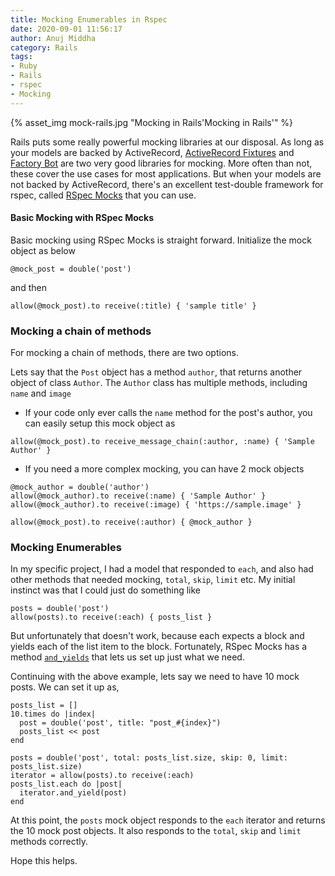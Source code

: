 ```yaml
---
title: Mocking Enumerables in Rspec
date: 2020-09-01 11:56:17
author: Anuj Middha
category: Rails
tags:
- Ruby
- Rails
- rspec
- Mocking
---
```


{% asset_img mock-rails.jpg "Mocking in Rails'Mocking in Rails'" %}

Rails puts some really powerful mocking libraries at our disposal. As long as your models are backed by ActiveRecord, [ActiveRecord Fixtures](https://api.rubyonrails.org/v3.2/classes/ActiveRecord/Fixtures.html) and [Factory Bot](https://github.com/thoughtbot/factory_bot) are two very good libraries for mocking. More often than not, these cover the use cases for most applications. But when your models are not backed by ActiveRecord, there's an excellent test-double framework for rspec, called [RSpec Mocks](https://github.com/rspec/rspec-mocks) that you can use.

#### Basic Mocking with RSpec Mocks

Basic mocking using RSpec Mocks is straight forward. Initialize the mock object as below

```
@mock_post = double('post')
```
and then
```
allow(@mock_post).to receive(:title) { 'sample title' }
```

### Mocking a chain of methods

For mocking a chain of methods, there are two options.

Lets say that the `Post` object has a method `author`, that returns another object of class `Author`. The `Author` class has multiple methods, including `name` and `image`

- If your code only ever calls the `name` method for the post's author, you can easily setup this mock object as
```
allow(@mock_post).to receive_message_chain(:author, :name) { 'Sample Author' }
```

- If you need a more complex mocking, you can have 2 mock objects
```
@mock_author = double('author')
allow(@mock_author).to receive(:name) { 'Sample Author' }
allow(@mock_author).to receive(:image) { 'https://sample.image' }

allow(@mock_post).to receive(:author) { @mock_author }
```

### Mocking Enumerables

In my specific project, I had a model that responded to `each`, and also had other methods that needed mocking, `total`, `skip`, `limit` etc. My initial instinct was that I could just do something like
```
posts = double('post')
allow(posts).to receive(:each) { posts_list }
```

But unfortunately that doesn't work, because each expects a block and yields each of the list item to the block. Fortunately, RSpec Mocks has a method [`and_yields`](https://github.com/rspec/rspec-mocks/blob/main/lib/rspec/mocks/message_expectation.rb#L169) that lets us set up just what we need.

Continuing with the above example, lets say we need to have 10 mock posts. We can set it up as,

```
posts_list = []
10.times do |index|
  post = double('post', title: "post_#{index}")
  posts_list << post
end

posts = double('post', total: posts_list.size, skip: 0, limit: posts_list.size)
iterator = allow(posts).to receive(:each)
posts_list.each do |post|
  iterator.and_yield(post)
end
```

At this point, the `posts` mock object responds to the `each` iterator and returns the 10 mock post objects. It also responds to the `total`, `skip` and `limit` methods correctly.

Hope this helps.
